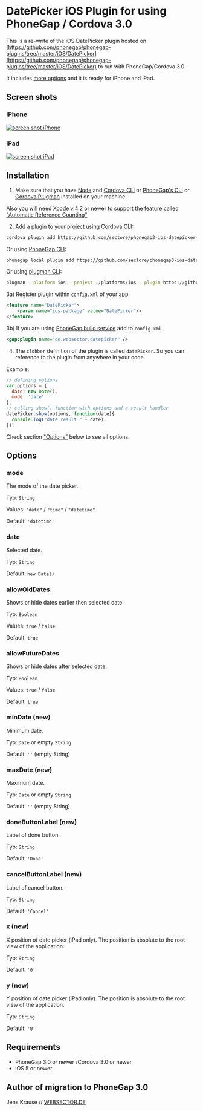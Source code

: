 # DatePicker iOS Plugin for using PhoneGap / Cordova 3.0

This is a re-write of the iOS DatePicker plugin hosted on [https://github.com/phonegap/phonegap-plugins/tree/master/iOS/DatePicker](https://github.com/phonegap/phonegap-plugins/tree/master/iOS/DatePicker) to run with PhoneGap/Cordova 3.0. 

It includes [more options](#options) and it is ready for iPhone and iPad.

## Screen shots

### iPhone
[![screen shot iPhone](https://raw.github.com/sectore/phonegap3-ios-datepicker-plugin/master/assets/screenshot.jpg)](https://github.com/sectore/phonegap3-ios-datepicker-plugin)

### iPad
[![screen shot iPad](https://raw.github.com/sectore/phonegap3-ios-datepicker-plugin/master/assets/screenshot_ipad.jpg)](https://github.com/sectore/phonegap3-ios-datepicker-plugin)

## Installation

1) Make sure that you have [Node](http://nodejs.org/) and [Cordova CLI](https://github.com/apache/cordova-cli) or [PhoneGap's CLI](https://github.com/mwbrooks/phonegap-cli) or [Cordova Plugman](https://github.com/apache/cordova-plugman/) installed on your machine.

Also you will need Xcode v.4.2 or newer to support the feature called ["Automatic Reference Counting"](http://developer.apple.com/library/ios/#documentation/DeveloperTools/Conceptual/WhatsNewXcode/Articles/xcode_4_2.html)

2) Add a plugin to your project using [Cordova CLI](https://github.com/apache/cordova-cli):

```bash
cordova plugin add https://github.com/sectore/phonegap3-ios-datepicker-plugin
```

Or using [PhoneGap CLI](https://github.com/mwbrooks/phonegap-cli):

```bash
phonegap local plugin add https://github.com/sectore/phonegap3-ios-datepicker-plugin
```

Or using [plugman CLI](https://github.com/apache/cordova-plugman#command-line-usage):

```bash
plugman --platform ios --project ./platforms/ios --plugin https://github.com/sectore/phonegap3-ios-datepicker-plugin
```


3a) Register plugin within `config.xml` of your app

```xml
<feature name="DatePicker">
    <param name="ios-package" value="DatePicker"/>
</feature>
```

3b) If you are using [PhoneGap build service](https://build.phonegap.com/) add to `config.xml`

```xml
<gap:plugin name="de.websector.datepicker" />
```

4) The `clobber` definition of the plugin is called `datePicker`. So you can reference to the plugin from anywhere in your code.

Example:

```js
// defining options
var options = {
  date: new Date(),
  mode: 'date'
};
// calling show() function with options and a result handler
datePicker.show(options, function(date){
  console.log("date result " + date);  
});
```

Check section ["Options"](#options) below to see all options.

## Options

### mode
The mode of the date picker.

Typ: `String` 

Values: `"date"` / `"time"` / `"datetime"`

Default: `'datetime'`

### date
Selected date.

Typ: `String`

Default: `new Date()`

### allowOldDates
Shows or hide dates earlier then selected date.

Typ: `Boolean`

Values: `true` / `false`

Default: `true`

### allowFutureDates
Shows or hide dates after selected date.

Typ: `Boolean`

Values: `true` / `false`

Default: `true`

### minDate (new)
Minimum date.

Typ: `Date` or empty `String`

Default: `''` (empty String)

### maxDate (new)
Maximum date.

Typ: `Date` or empty `String`

Default: `''` (empty String)

### doneButtonLabel (new)
Label of done button.

Typ: `String`

Default: `'Done'`

### cancelButtonLabel (new)
Label of cancel button.

Typ: `String`

Default: `'Cancel'`

### x (new)
X position of date picker (iPad only). The position is absolute to the root view of the application.

Typ: `String`

Default: `'0'`

### y (new)
Y position of date picker (iPad only). The position is absolute to the root view of the application.

Typ: `String`

Default: `'0'`

## Requirements
- PhoneGap 3.0 or newer /Cordova 3.0 or newer
- iOS 5 or newer

## Author of migration to PhoneGap 3.0
Jens Krause // [WEBSECTOR.DE](http://www.websector.de)


